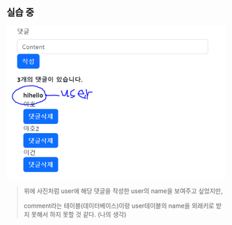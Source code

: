 ## 실습 중

![image-20221018175131603](../Markdown.assets/image-20221018175131603.png)

> 위에 사진처럼 user에 해당 댓글을 작성한 user의 name을 보여주고 싶었지만,
>
> comment라는 테이블(데이터베이스)이랑 user테이블의 name을 외래키로 받지 못해서 하지 못할 것 같다. (나의 생각)